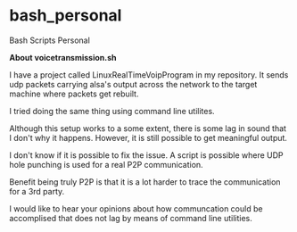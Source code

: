 # bash_personal
Bash Scripts Personal

**About voicetransmission.sh**

I have a project called LinuxRealTimeVoipProgram in my repository. It sends udp packets carrying alsa's output across the network to the target machine where packets get rebuilt.

I tried doing the same thing using command line utilites.

Although this setup works to a some extent, there is some lag in sound that I don't why it happens. However, it is still possible to get meaningful output.

I don't know if it is possible to fix the issue. A script is possible where UDP hole punching is used for a real P2P communication.

Benefit being truly P2P is that it is a lot harder to trace the communication for a 3rd party.

I would like to hear your opinions about how communcation could be accomplised that does not lag by means of command line utilities.
